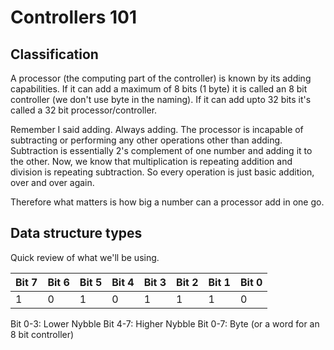 Controllers 101
===============


## Classification

A processor (the computing part of the controller) is known by its adding capabilities. If it can add a maximum of 8 bits (1 byte) it is called an 8 bit controller (we don't use byte in the naming). If it can add upto 32 bits it's called a 32 bit processor/controller. 

Remember I said adding. Always adding. The processor is incapable of subtracting or performing any other operations other than adding. Subtraction is essentially 2's complement of one number and adding it to the other. Now, we know that multiplication is repeating addition and division is repeating subtraction. So every operation is just basic addition, over and over again.

Therefore what matters is how big a number can a processor add in one go.

## Data structure types

Quick review of what we'll be using.


| Bit 7 | Bit 6 | Bit 5 | Bit 4 | Bit 3 | Bit 2 | Bit 1 | Bit 0 |
|-------|-------|-------|-------|-------|-------|-------|-------|
|	1   |   0   |   1   |    0  |   1   |   1   |    1  |   0   |

Bit 0-3: Lower Nybble
Bit 4-7: Higher Nybble
Bit 0-7: Byte (or a word for an 8 bit controller)
